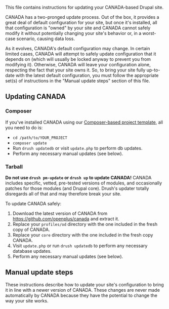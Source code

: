 This file contains instructions for updating your CANADA-based Drupal site.

CANADA has a two-pronged update process. Out of the box, it provides a great
deal of default configuration for your site, but once it's installed, all that
configuration is "owned" by your site and CANADA cannot safely modify it
without potentially changing your site's behavior or, in a worst-case scenario,
causing data loss.

As it evolves, CANADA's default configuration may change. In certain limited
cases, CANADA will attempt to safely update configuration that it depends on
(which will usually be locked anyway to prevent you from modifying it).
Otherwise, CANADA will leave your configuration alone, respecting the fact
that your site owns it. So, to bring your site fully up-to-date with the latest
default configuration, you must follow the appropriate set(s) of instructions in
the "Manual update steps" section of this file.

## Updating CANADA

### Composer
If you've installed CANADA using our
[Composer-based project template][wxt-project], all you need to do is:

* ```cd /path/to/YOUR_PROJECT```
* ```composer update```
* Run ```drush updatedb``` or visit ```update.php``` to perform db updates.
* Perform any necessary manual updates (see below).

### Tarball
**Do not use ```drush pm-update``` or ```drush up``` to update CANADA!**
CANADA includes specific, vetted, pre-tested versions of modules, and
occasionally patches for those modules (and Drupal core). Drush's updater
totally disregards all of that and may therefore break your site.

To update CANADA safely:

1. Download the latest version of CANADA from
   https://github.com/openplus/canada and extract it.
2. Replace your ```profiles/od``` directory with the one included in the
   fresh copy of CANADA.
3. Replace your ```core``` directory with the one included in the fresh copy
   CANADA.
4. Visit ```update.php``` or run ```drush updatedb``` to perform any necessary
   database updates.
5. Perform any necessary manual updates (see below).

## Manual update steps

These instructions describe how to update your site's configuration to bring
it in line with a newer version of CANADA. These changes are never made
automatically by CANADA because they have the potential to change the way
your site works.


<!-- Links Referenced -->

[wxt-project]:                https://github.com/drupalwxt/wxt-project

